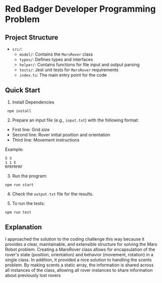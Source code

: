 # Red Badger Developer Programming Problem

## Project Structure

- `src/`:
  - `model/`: Contains the `MarsRover` class
  - `types/`: Defines types and interfaces
  - `helper/`: Contains functions for file input and output parsing
  - `tests/`: Jest unit tests for `MarsRover` requirements
  - `index.ts`: The main entry point for the code

## Quick Start

1. Install Dependencies

```
 npm install
```

2. Prepare an input file (e.g., `input.txt`) with the following format:

- First line: Grid size
- Second line: Rover initial position and orientation
- Third line: Movement instructions

Example:

```
5 3
1 1 E
RFRFRFRF
```

3.  Run the program:

```
npm run start
```

4. Check the `output.txt` file for the results.

5. To run the tests:

```
npm run test
```

## Explanation

I approached the solution to the coding challenge this way because it provides a clear, maintainable, and extensible structure for solving the Mars Robot problem. Creating a MarsRover class allows for encapsulation of the rover's state (position, orientation) and behavior (movement, rotation) in a single class. In addition, it provided a nice solution to handling the scents problem. By making scents a static array, the information is shared across all instances of the class, allowing all rover instances to share information about previously lost rovers
